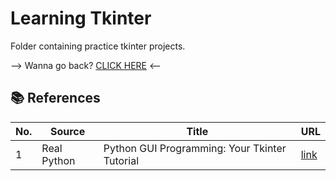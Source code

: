 # Learning Tkinter

Folder containing practice tkinter projects.

--> Wanna go back? [CLICK HERE](https://github.com/Akane625/Personal-Projects) <--

## 📚 References
| No. | Source | Title | URL |
|-----|--------|-------|-----|
| 1 | Real Python | Python GUI Programming: Your Tkinter Tutorial | [link](https://realpython.com/python-gui-tkinter/#making-your-applications-interactive) |
